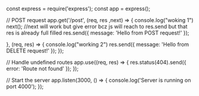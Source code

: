 const express = require('express');
const app = express();



// POST request
app.get('/post', (req, res ,next) => {
    console.log("woking 1")
    next();                                           //next will work but give error bcz js will reach to res.send but that res is already full filled
    res.send({ message: 'Hello from POST request!' });
    
},
(req, res) => {
    console.log("working 2")
    res.send({ message: 'Hello from DELETE request!' });
});



// Handle undefined routes
app.use((req, res) => {
    res.status(404).send({ error: 'Route not found' });
});

// Start the server
app.listen(3000, () => {
    console.log('Server is running on port 4000');
});
